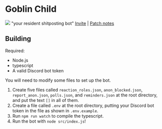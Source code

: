 Goblin Child
===

![](https://img.shields.io/badge/20-servers-blueviolet) "your resident shitposting bot"
[Invite](https://discord.com/oauth2/authorize?client_id=763525517931839520&permissions=8&scope=bot%20applications.commands) | [Patch notes](patch_notes.md)

Building
---

Required:
- Node.js
- typescript
- A valid Discord bot token

You will need to modify some files to set up the bot.  
1. Create five files called `reaction_roles.json`, `anon_blocked.json`, `report_anon.json`, `polls.json`, and `reminders.json` at the root directory, and put the text `[]` in all of them.
2. Create a file called `.env` at the root directory, putting your Discord bot token in the file as shown in `.env.example`.
3. Run `npm run watch` to compile the typescript.
4. Run the bot with `node src/index.js`!
